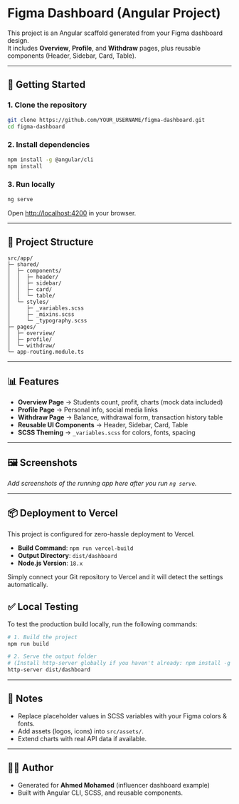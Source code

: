 # Figma Dashboard (Angular Project)

This project is an Angular scaffold generated from your Figma dashboard design.  
It includes **Overview**, **Profile**, and **Withdraw** pages, plus reusable components (Header, Sidebar, Card, Table).

---

## 🚀 Getting Started

### 1. Clone the repository

```bash
git clone https://github.com/YOUR_USERNAME/figma-dashboard.git
cd figma-dashboard
```

### 2. Install dependencies

```bash
npm install -g @angular/cli
npm install
```

### 3. Run locally

```bash
ng serve
```

Open [http://localhost:4200](http://localhost:4200) in your browser.

---

## 📂 Project Structure

```
src/app/
├─ shared/
│  ├─ components/
│  │  ├─ header/
│  │  ├─ sidebar/
│  │  ├─ card/
│  │  └─ table/
│  └─ styles/
│     ├─ _variables.scss
│     ├─ _mixins.scss
│     └─ _typography.scss
├─ pages/
│  ├─ overview/
│  ├─ profile/
│  └─ withdraw/
└─ app-routing.module.ts
```

---

## 📊 Features

- **Overview Page** → Students count, profit, charts (mock data included)
- **Profile Page** → Personal info, social media links
- **Withdraw Page** → Balance, withdrawal form, transaction history table
- **Reusable UI Components** → Header, Sidebar, Card, Table
- **SCSS Theming** → `_variables.scss` for colors, fonts, spacing

---

## 🖼️ Screenshots

_Add screenshots of the running app here after you run `ng serve`._

---

## 📦 Deployment to Vercel

This project is configured for zero-hassle deployment to Vercel.

- **Build Command**: `npm run vercel-build`
- **Output Directory**: `dist/dashboard`
- **Node.js Version**: `18.x`

Simply connect your Git repository to Vercel and it will detect the settings automatically.

## ✅ Local Testing

To test the production build locally, run the following commands:

```bash
# 1. Build the project
npm run build

# 2. Serve the output folder
# (Install http-server globally if you haven't already: npm install -g http-server)
http-server dist/dashboard
```

---

## 📌 Notes

- Replace placeholder values in SCSS variables with your Figma colors & fonts.
- Add assets (logos, icons) into `src/assets/`.
- Extend charts with real API data if available.

---

## 👨‍💻 Author

- Generated for **Ahmed Mohamed** (influencer dashboard example)
- Built with Angular CLI, SCSS, and reusable components.
